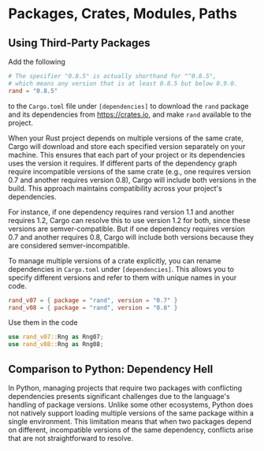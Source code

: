 # Packages, Crates, Modules, Paths

## Using Third-Party Packages

Add the following
```toml
# The specifier "0.8.5" is actually shorthand for "^0.8.5",
# which means any version that is at least 0.8.5 but below 0.9.0.
rand = "0.8.5"
```
to the `Cargo.toml` file under `[dependencies]` to download the `rand` package 
and its dependencies from https://crates.io, and make `rand` available to the project.

When your Rust project depends on multiple versions of the same crate, 
Cargo will download and store each specified version separately on your machine. 
This ensures that each part of your project or its dependencies uses the version it requires.
If different parts of the dependency graph require incompatible versions of the same crate 
(e.g., one requires version 0.7 and another requires version 0.8), Cargo will include both versions in the build. 
This approach maintains compatibility across your project's dependencies.

For instance, if one dependency requires rand version 1.1 and another requires 1.2, 
Cargo can resolve this to use version 1.2 for both, since these versions are semver-compatible. 
But if one dependency requires version 0.7 and another requires 0.8, 
Cargo will include both versions because they are considered semver-incompatible.

To manage multiple versions of a crate explicitly, you can rename dependencies in `Cargo.toml` under `[dependencies]`. 
This allows you to specify different versions and refer to them with unique names in your code.
```toml
rand_v07 = { package = "rand", version = "0.7" }
rand_v08 = { package = "rand", version = "0.8" }
```

Use them in the code
```rust
use rand_v07::Rng as Rng07;
use rand_v08::Rng as Rng08;
```

## Comparison to Python: Dependency Hell

In Python, managing projects that require two packages with conflicting dependencies 
presents significant challenges due to the language's handling of package versions. 
Unlike some other ecosystems, Python does not natively support 
loading multiple versions of the same package within a single environment. 
This limitation means that when two packages depend on different, incompatible versions of the same dependency, 
conflicts arise that are not straightforward to resolve.
